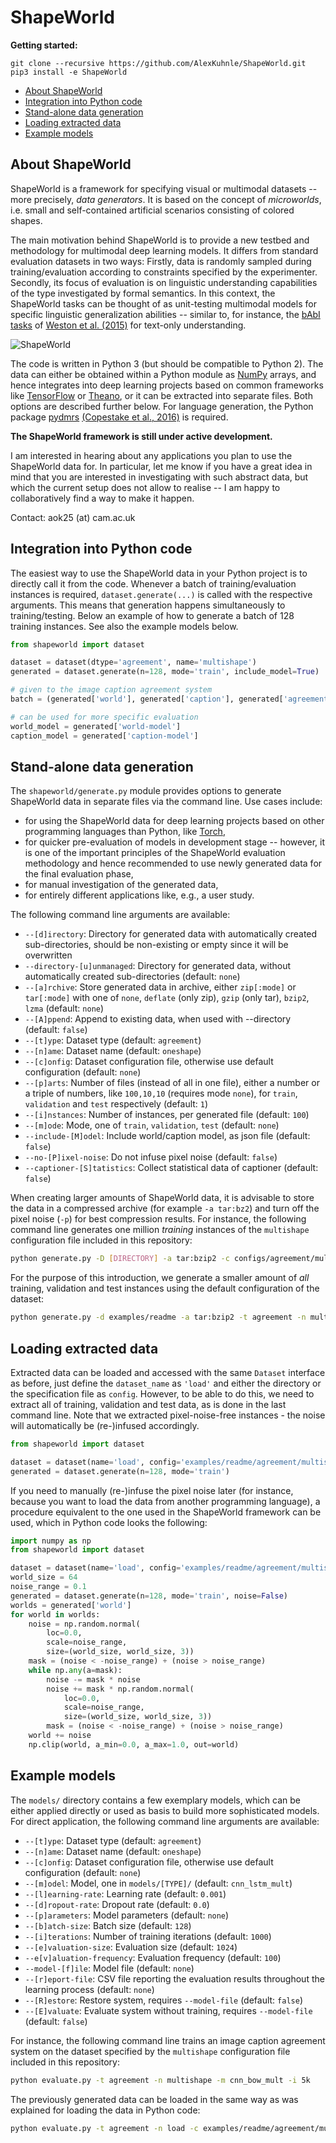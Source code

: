 ShapeWorld
==========

**Getting started:**

```
git clone --recursive https://github.com/AlexKuhnle/ShapeWorld.git
pip3 install -e ShapeWorld
```



- [About ShapeWorld](#about-shapeworld)
- [Integration into Python code](#integration-into-python-code)
- [Stand-alone data generation](#stand-alone-data-generation)
- [Loading extracted data](#loading-extracted-data)
- [Example models](#example-models)



About ShapeWorld
----------------

ShapeWorld is a framework for specifying visual or multimodal datasets -- more precisely, *data generators*. It is based on the concept of *microworlds*, i.e. small and self-contained artificial scenarios consisting of colored shapes.

The main motivation behind ShapeWorld is to provide a new testbed and methodology for multimodal deep learning models. It differs from standard evaluation datasets in two ways: Firstly, data is randomly sampled during training/evaluation according to constraints specified by the experimenter. Secondly, its focus of evaluation is on linguistic understanding capabilities of the type investigated by formal semantics. In this context, the ShapeWorld tasks can be thought of as unit-testing multimodal models for specific linguistic generalization abilities -- similar to, for instance, the [bAbI tasks](https://research.fb.com/projects/babi/) of [Weston et al. (2015)](https://arxiv.org/abs/1502.05698) for text-only understanding.

![ShapeWorld](https://www.cl.cam.ac.uk/~aok25/files/shapeworld.png)

The code is written in Python 3 (but should be compatible to Python 2). The data can either be obtained within a Python module as [NumPy](http://www.numpy.org/) arrays, and hence integrates into deep learning projects based on common frameworks like [TensorFlow](https://www.tensorflow.org/) or [Theano](http://deeplearning.net/software/theano/), or it can be extracted into separate files. Both options are described further below. For language generation, the Python package [pydmrs](https://github.com/delph-in/pydmrs) [(Copestake et al., 2016)](http://www.lrec-conf.org/proceedings/lrec2016/pdf/634_Paper.pdf) is required.

**The ShapeWorld framework is still under active development.**

I am interested in hearing about any applications you plan to use the ShapeWorld data for. In particular, let me know if you have a great idea in mind that you are interested in investigating with such abstract data, but which the current setup does not allow to realise -- I am happy to collaboratively find a way to make it happen.

Contact: aok25 (at) cam.ac.uk



Integration into Python code
----------------------------

The easiest way to use the ShapeWorld data in your Python project is to directly call it from the code. Whenever a batch of training/evaluation instances is required, `dataset.generate(...)` is called with the respective arguments. This means that generation happens simultaneously to training/testing. Below an example of how to generate a batch of 128 training instances. See also the example models below.

```python
from shapeworld import dataset

dataset = dataset(dtype='agreement', name='multishape')
generated = dataset.generate(n=128, mode='train', include_model=True)

# given to the image caption agreement system
batch = (generated['world'], generated['caption'], generated['agreement'])

# can be used for more specific evaluation
world_model = generated['world-model']
caption_model = generated['caption-model']
```



Stand-alone data generation
---------------------------

The `shapeworld/generate.py` module provides options to generate ShapeWorld data in separate files via the command line. Use cases include:

* for using the ShapeWorld data for deep learning projects based on other programming languages than Python, like [Torch](http://torch.ch/),
* for quicker pre-evaluation of models in development stage -- however, it is one of the important principles of the ShapeWorld evaluation methodology and hence recommended to use newly generated data for the final evaluation phase,
* for manual investigation of the generated data,
* for entirely different applications like, e.g., a user study.

The following command line arguments are available:

* `--[d]irectory`:  Directory for generated data with automatically created sub-directories, should be non-existing or empty since it will be overwritten
* `--directory-[u]unmanaged`:  Directory for generated data, without automatically created sub-directories (default: `none`)
* `--[a]rchive`:  Store generated data in archive, either `zip[:mode]` or `tar[:mode]` with one of `none`, `deflate` (only zip), `gzip` (only tar), `bzip2`, `lzma` (default: `none`)
* `--[A]ppend`:  Append to existing data, when used with --directory (default: `false`)
* `--[t]ype`:  Dataset type (default: `agreement`)
* `--[n]ame`:  Dataset name (default: `oneshape`)
* `--[c]onfig`:  Dataset configuration file, otherwise use default configuration (default: `none`)
* `--[p]arts`:  Number of files (instead of all in one file), either a number or a triple of numbers, like `100,10,10` (requires mode `none`), for `train`, `validation` and `test` respectively (default: `1`)
* `--[i]nstances`:  Number of instances, per generated file (default: `100`)
* `--[m]ode`:  Mode, one of `train`, `validation`, `test` (default: `none`)
* `--include-[M]odel`:  Include world/caption model, as json file (default: `false`)
* `--no-[P]ixel-noise`:  Do not infuse pixel noise (default: `false`)
* `--captioner-[S]tatistics`:  Collect statistical data of captioner (default: `false`)

When creating larger amounts of ShapeWorld data, it is advisable to store the data in a compressed archive (for example `-a tar:bz2`) and turn off the pixel noise (`-p`) for best compression results. For instance, the following command line generates one million *training* instances of the `multishape` configuration file included in this repository:

```bash
python generate.py -D [DIRECTORY] -a tar:bzip2 -c configs/agreement/multishape.json -m train -p 100 -i 10k -W -P
```

For the purpose of this introduction, we generate a smaller amount of *all* training, validation and test instances using the default configuration of the dataset:

```bash
python generate.py -d examples/readme -a tar:bzip2 -t agreement -n multishape -p 5,1,1 -i 128 -P
```



Loading extracted data
----------------------

Extracted data can be loaded and accessed with the same `Dataset` interface as before, just define the `dataset_name` as `'load'` and either the directory or the specification file as `config`. However, to be able to do this, we need to extract all of training, validation and test data, as is done in the last command line. Note that we extracted pixel-noise-free instances - the noise will automatically be (re-)infused accordingly.

```python
from shapeworld import dataset

dataset = dataset(name='load', config='examples/readme/agreement/multishape')
generated = dataset.generate(n=128, mode='train')
```

If you need to manually (re-)infuse the pixel noise later (for instance, because you want to load the data from another programming language), a procedure equivalent to the one used in the ShapeWorld framework can be used, which in Python code looks the following:

```python
import numpy as np
from shapeworld import dataset

dataset = dataset(name='load', config='examples/readme/agreement/multishape')
world_size = 64
noise_range = 0.1
generated = dataset.generate(n=128, mode='train', noise=False)
worlds = generated['world']
for world in worlds:
    noise = np.random.normal(
        loc=0.0,
        scale=noise_range,
        size=(world_size, world_size, 3))
    mask = (noise < -noise_range) + (noise > noise_range)
    while np.any(a=mask):
        noise -= mask * noise
        noise += mask * np.random.normal(
            loc=0.0,
            scale=noise_range,
            size=(world_size, world_size, 3))
        mask = (noise < -noise_range) + (noise > noise_range)
    world += noise
    np.clip(world, a_min=0.0, a_max=1.0, out=world)
```



Example models
---------------

The `models/` directory contains a few exemplary models, which can be either applied directly or used as basis to build more sophisticated models. For direct application, the following command line arguments are available:

* `--[t]ype`:  Dataset type (default: `agreement`)
* `--[n]ame`:  Dataset name (default: `oneshape`)
* `--[c]onfig`:  Dataset configuration file, otherwise use default configuration (default: `none`)
* `--[m]odel`:  Model, one in `models/[TYPE]/` (default: `cnn_lstm_mult`)
* `--[l]earning-rate`:  Learning rate (default: `0.001`)
* `--[d]ropout-rate`:  Dropout rate (default: `0.0`)
* `--[p]arameters`:  Model parameters (default: `none`)
* `--[b]atch-size`:  Batch size (default: `128`)
* `--[i]terations`:  Number of training iterations (default: `1000`)
* `--[e]valuation-size`:  Evaluation size (default: `1024`)
* `--e[v]aluation-frequency`:  Evaluation frequency (default: `100`)
* `--model-[f]ile`:  Model file (default: `none`)
* `--[r]eport-file`:  CSV file reporting the evaluation results throughout the learning process (default: `none`)
* `--[R]estore`:  Restore system, requires `--model-file` (default: `false`)
* `--[E]valuate`:  Evaluate system without training, requires `--model-file` (default: `false`)

For instance, the following command line trains an image caption agreement system on the dataset specified by the `multishape` configuration file included in this repository:

```bash
python evaluate.py -t agreement -n multishape -m cnn_bow_mult -i 5k
```

The previously generated data can be loaded in the same way as was explained for loading the data in Python code:

```bash
python evaluate.py -t agreement -n load -c examples/readme/agreement/multishape -m cnn_bow_mult -i 10
```
